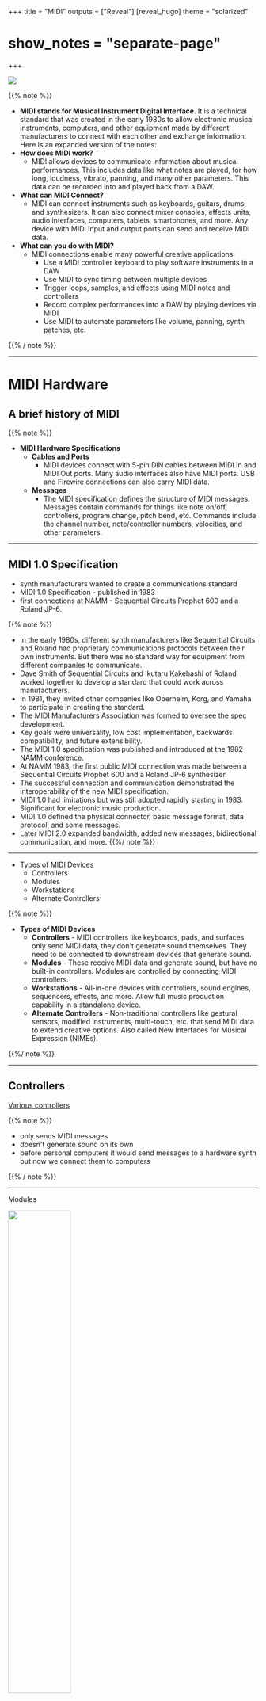 +++
title = "MIDI"
outputs = ["Reveal"]
[reveal_hugo]
theme = "solarized"
# show_notes = "separate-page"
+++

![](MIDI_LOGO.svg)

{{% note %}}

- **MIDI stands for Musical Instrument Digital Interface**. It is a technical standard that was created in the early 1980s to allow electronic musical instruments, computers, and other equipment made by different manufacturers to connect with each other and exchange information.
  Here is an expanded version of the notes:
- **How does MIDI work?**
  - MIDI allows devices to communicate information about musical performances. This includes data like what notes are played, for how long, loudness, vibrato, panning, and many other parameters. This data can be recorded into and played back from a DAW.
- **What can MIDI Connect?**
  - MIDI can connect instruments such as keyboards, guitars, drums, and synthesizers. It can also connect mixer consoles, effects units, audio interfaces, computers, tablets, smartphones, and more. Any device with MIDI input and output ports can send and receive MIDI data.
- **What can you do with MIDI?**
  - MIDI connections enable many powerful creative applications:
    - Use a MIDI controller keyboard to play software instruments in a DAW
    - Use MIDI to sync timing between multiple devices
    - Trigger loops, samples, and effects using MIDI notes and controllers
    - Record complex performances into a DAW by playing devices via MIDI
    - Use MIDI to automate parameters like volume, panning, synth patches, etc.

{{% / note %}}

---

# MIDI Hardware

## A brief history of MIDI

{{% note %}}

- **MIDI Hardware Specifications**
  - **Cables and Ports**
    - MIDI devices connect with 5-pin DIN cables between MIDI In and MIDI Out ports. Many audio interfaces also have MIDI ports. USB and Firewire connections can also carry MIDI data.
  - **Messages**
    - The MIDI specification defines the structure of MIDI messages. Messages contain commands for things like note on/off, controllers, program change, pitch bend, etc. Commands include the channel number, note/controller numbers, velocities, and other parameters.

---

## MIDI 1.0 Specification

- synth manufacturers wanted to create a communications standard
- MIDI 1.0 Specification - published in 1983
- first connections at NAMM - Sequential Circuits Prophet 600 and a Roland JP-6.

{{% note %}}

- In the early 1980s, different synth manufacturers like Sequential Circuits and Roland had proprietary communications protocols between their own instruments. But there was no standard way for equipment from different companies to communicate.
- Dave Smith of Sequential Circuits and Ikutaru Kakehashi of Roland worked together to develop a standard that could work across manufacturers.
- In 1981, they invited other companies like Oberheim, Korg, and Yamaha to participate in creating the standard.
- The MIDI Manufacturers Association was formed to oversee the spec development.
- Key goals were universality, low cost implementation, backwards compatibility, and future extensibility.
- The MIDI 1.0 specification was published and introduced at the 1982 NAMM conference.
- At NAMM 1983, the first public MIDI connection was made between a Sequential Circuits Prophet 600 and a Roland JP-6 synthesizer.
- The successful connection and communication demonstrated the interoperability of the new MIDI specification.
- MIDI 1.0 had limitations but was still adopted rapidly starting in 1983. Significant for electronic music production.
- MIDI 1.0 defined the physical connector, basic message format, data protocol, and some messages.
- Later MIDI 2.0 expanded bandwidth, added new messages, bidirectional communication, and more.
{{%/ note %}}

---

- Types of MIDI Devices
  - Controllers
  - Modules
  - Workstations
  - Alternate Controllers

{{% note %}}

- **Types of MIDI Devices**
  - **Controllers** - MIDI controllers like keyboards, pads, and surfaces only send MIDI data, they don't generate sound themselves. They need to be connected to downstream devices that generate sound.
  - **Modules** - These receive MIDI data and generate sound, but have no built-in controllers. Modules are controlled by connecting MIDI controllers.
  - **Workstations** - All-in-one devices with controllers, sound engines, sequencers, effects, and more. Allow full music production capability in a standalone device.
  - **Alternate Controllers** - Non-traditional controllers like gestural sensors, modified instruments, multi-touch, etc. that send MIDI data to extend creative options. Also called New Interfaces for Musical Expression (NIMEs).

{{%/ note %}}

---

## Controllers

[Various controllers](https://duckduckgo.com/?q=midi+controllers&t=newext&atb=v265-1&iax=images&ia=images&iai=https%3A%2F%2Fwww.bhphotovideo.com%2Fimages%2Fimages2500x2500%2Flivid_instruments_lvbase02_multipurpose_performance_controler_for_1054583.jpg)

{{% note %}}

- only sends MIDI messages
- doesn't generate sound on its own
- before personal computers it would send messages to a hardware synth but now we connect them to computers

{{% / note %}}

---

Modules

<img src="roland-fantom-xr.jpg" width="50%">

{{% note %}}
A module is a device that can generate sound when it receives MIDI messages but has no keys to play, and hence can’t output MIDI messages.

Here are some key details about the Roland Fantom XR module in bullet points:

- Released in 2008 as part of Roland's Fantom series
- An expandable sound module designed to be controlled by external MIDI devices
- Contains over 1,600 onboard sounds derived from Roland's famous SRX expansion cards
- 128-voice polyphony with seamless sound switching
{{% / note %}}

---

## Workstations - Akai MPC

<iframe width="560" height="315" src="https://www.youtube.com/embed/SENzTt3ftiU?start=165" title="YouTube video player" frameborder="0" allow="accelerometer; autoplay; clipboard-write; encrypted-media; gyroscope; picture-in-picture" allowfullscreen></iframe>

{{% note %}}
Here are some key details about the Akai MPC series in bullet points:

- Created by Roger Linn and introduced in 1988, the MPC60 was the first MPC model
- Revolutionary combination of sampling, sequencing, and drum machine capabilities in one unit
- Pads allow live playing and sequencing of samples and loops
- Classic MPC workflow using Mode, Timing Correct, Note Repeat, 16 Levels, and more
{{%/ note %}}

---

## Alternate controllers - AKA NIMES

<iframe width="560" height="315" src="https://www.youtube.com/embed/ZRHLtkeWwwA" title="YouTube video player" frameborder="0" allow="accelerometer; autoplay; clipboard-write; encrypted-media; gyroscope; picture-in-picture" allowfullscreen></iframe>
